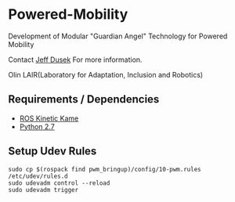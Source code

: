 # Powered-Mobility

Development of Modular "Guardian Angel" Technology for Powered Mobility

Contact [Jeff Dusek](mailto:Jeff.Dusek@olin.edu) For more information.

Olin LAIR(Laboratory for Adaptation, Inclusion and Robotics)

## Requirements / Dependencies

- [ROS Kinetic Kame](http://wiki.ros.org/kinetic)
- [Python 2.7](https://www.python.org/download/releases/2.7/)

## Setup Udev Rules

```
sudo cp $(rospack find pwm_bringup)/config/10-pwm.rules /etc/udev/rules.d
sudo udevadm control --reload
sudo udevadm trigger
```
